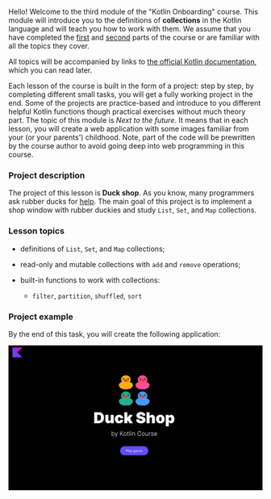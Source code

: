 Hello! Welcome to the third module of the "Kotlin Onboarding" course.
This module will introduce you to the definitions of **collections** in the Kotlin language 
and will teach you how to work with them.
We assume that you have completed the [first](https://plugins.jetbrains.com/plugin/21067-kotlin-onboarding-introduction) and [second](https://plugins.jetbrains.com/plugin/21913-kotlin-onboarding-object-oriented-programming) parts of the course
or are familiar with all the topics they cover.

All topics will be accompanied by links to [the official Kotlin documentation](https://kotlinlang.org/docs/home.html),
which you can read later.

Each lesson of the course is built in the form of a project:
step by step, by completing different small tasks,
you will get a fully working project in the end.
Some of the projects are practice-based and introduce to you 
different helpful Kotlin functions though practical exercises without much theory part.
The topic of this module is _Next to the future_.
It means that in each lesson, you will create a web application with 
some images familiar from your (or your parents') childhood.
Note, part of the code will be prewritten by the course author
to avoid going deep into web programming in this course.

### Project description

The project of this lesson is **Duck shop**.
As you know, many programmers ask rubber ducks for [help](https://en.wikipedia.org/wiki/Rubber_duck_debugging).
The main goal of this project is to implement a shop window with rubber duckies 
and study `List`, `Set`, and `Map` collections.

### Lesson topics

- definitions of `List`, `Set`, and `Map` collections;
- read-only and mutable collections with `add` and `remove` operations;
- built-in functions to work with collections:

  - `filter`, `partition`, `shuffled`, `sort`

### Project example

By the end of this task, you will create the following application:

![Final application](../../utils/src/main/resources/images/duck/shop/states/ready.gif)

